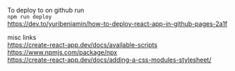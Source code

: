 

To deploy to on github run  
``npm run deploy``  
https://dev.to/yuribenjamin/how-to-deploy-react-app-in-github-pages-2a1f


misc links  
https://create-react-app.dev/docs/available-scripts  
https://www.npmjs.com/package/npx  
https://create-react-app.dev/docs/adding-a-css-modules-stylesheet/

